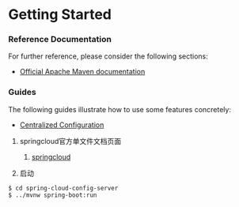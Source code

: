 # Getting Started

### Reference Documentation
For further reference, please consider the following sections:

* [Official Apache Maven documentation](https://maven.apache.org/guides/index.html)

### Guides
The following guides illustrate how to use some features concretely:

* [Centralized Configuration](https://spring.io/guides/gs/centralized-configuration/)

1. springcloud官方单文件文档页面  
   1. [springcloud](https://cloud.spring.io/spring-cloud-static/Greenwich.RELEASE/single/spring-cloud.html)

1. 启动

```
$ cd spring-cloud-config-server
$ ../mvnw spring-boot:run
```